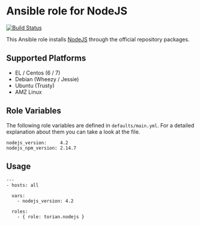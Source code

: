 # Ansible role for NodeJS

[![Build Status](https://travis-ci.org/torian/ansible-role-nodejs.svg)](https://travis-ci.org/torian/ansible-role-nodejs)

This Ansible role installs [NodeJS](https://nodejs.org/en/) through the official
repository packages.

## Supported Platforms
  * EL / Centos (6 / 7)
  * Debian (Wheezy / Jessie)
  * Ubuntu (Trusty)
  * AMZ Linux

## Role Variables

The following role variables are defined in `defaults/main.yml`. For a
detailed explanation about them you can take a look at the file.

```
nodejs_version:     4.2
nodejs_npm_version: 2.14.7
```

## Usage

```
---
- hosts: all

  vars:
    - nodejs_version: 4.2

  roles:
    - { role: torian.nodejs }

```

